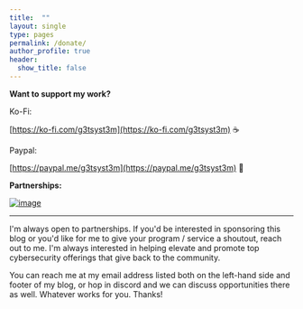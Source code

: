 ```yaml
---
title:  ""
layout: single
type: pages
permalink: /donate/
author_profile: true
header:
  show_title: false
---
```


**Want to support my work?**

Ko-Fi:

[https://ko-fi.com/g3tsyst3m](https://ko-fi.com/g3tsyst3m) ☕

Paypal:

[https://paypal.me/g3tsyst3m](https://paypal.me/g3tsyst3m) 🦉

**Partnerships:**

[![image](https://github.com/user-attachments/assets/2f832e92-9735-47b8-ae12-7a06d1739fc5)](https://any.run)

<hr>

I'm always open to partnerships.  If you'd be interested in sponsoring this blog or you'd like for me to give your program / service a shoutout, reach out to me.  I'm always interested in helping elevate and promote top cybersecurity offerings that give back to the community.  

You can reach me at my email address listed both on the left-hand side and footer of my blog, or hop in discord and we can discuss opportunities there as well.  Whatever works for you.  Thanks!
